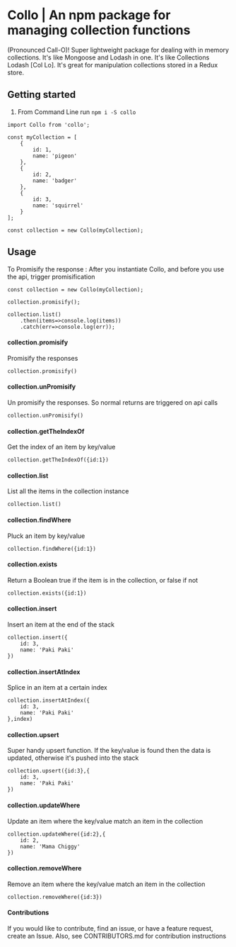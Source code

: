 # Collo | An npm package for managing collection functions 
(Pronounced Call-O)! 
Super lightweight package for dealing with in memory collections. It's like Mongoose and Lodash in one. It's like Collections Lodash [Col Lo].
It's great for manipulation collections stored in a Redux store.


## Getting started
1. From Command Line run `npm i -S collo`


```
import Collo from 'collo';

const myCollection = [
    {
        id: 1,
        name: 'pigeon'
    },
    {
        id: 2,
        name: 'badger'
    },
    {
        id: 3,
        name: 'squirrel'
    }
];

const collection = new Collo(myCollection);

```

## Usage
To Promisify the response : After you instantiate Collo, and before you use the api, trigger promisification

```
const collection = new Collo(myCollection);

collection.promisify();

collection.list()
    .then(items=>console.log(items))
    .catch(err=>console.log(err));
```

#### collection.promisify
Promisify the responses

```
collection.promisify()
```

#### collection.unPromisify
Un promisify the responses. So normal returns are triggered on api calls

```
collection.unPromisify()
```

#### collection.getTheIndexOf
Get the index of an item by key/value

```
collection.getTheIndexOf({id:1})
```

#### collection.list
List all the items in the collection instance

```
collection.list()
```


#### collection.findWhere
Pluck an item by key/value

```
collection.findWhere({id:1})
```

#### collection.exists
Return a Boolean true if the item is in the collection, or false if not

```
collection.exists({id:1})
```

#### collection.insert
Insert an item at the end of the stack

```
collection.insert({
    id: 3,
    name: 'Paki Paki'
})
```

#### collection.insertAtIndex
Splice in an item at a certain index

```
collection.insertAtIndex({
    id: 3,
    name: 'Paki Paki'
},index)
```


#### collection.upsert
Super handy upsert function. If the key/value is found then the data is updated, otherwise it's pushed into the stack

```
collection.upsert({id:3},{
    id: 3,
    name: 'Paki Paki'
})
```


#### collection.updateWhere
Update an item where the key/value match an item in the collection

```
collection.updateWhere({id:2},{
    id: 2,
    name: 'Mama Chiggy'
})
```

#### collection.removeWhere
Remove an item where the key/value match an item in the collection

```
collection.removeWhere({id:3})
```


#### Contributions
If you would like to contribute, find an issue, or have a feature request, create an Issue.
Also, see CONTRIBUTORS.md for contribution instructions